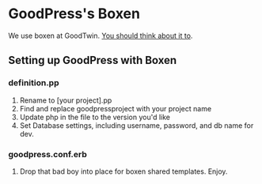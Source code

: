 # GoodPress's Boxen

We use boxen at GoodTwin. [You should think about it to](https://boxen.github.com/).

## Setting up GoodPress with Boxen

### definition.pp

1. Rename to [your project].pp
2. Find and replace goodpressproject with your project name
3. Update php in the file to the version you'd like
4. Set Database settings, including username, password, and db name for dev.

### goodpress.conf.erb

1. Drop that bad boy into place for boxen shared templates. Enjoy.
